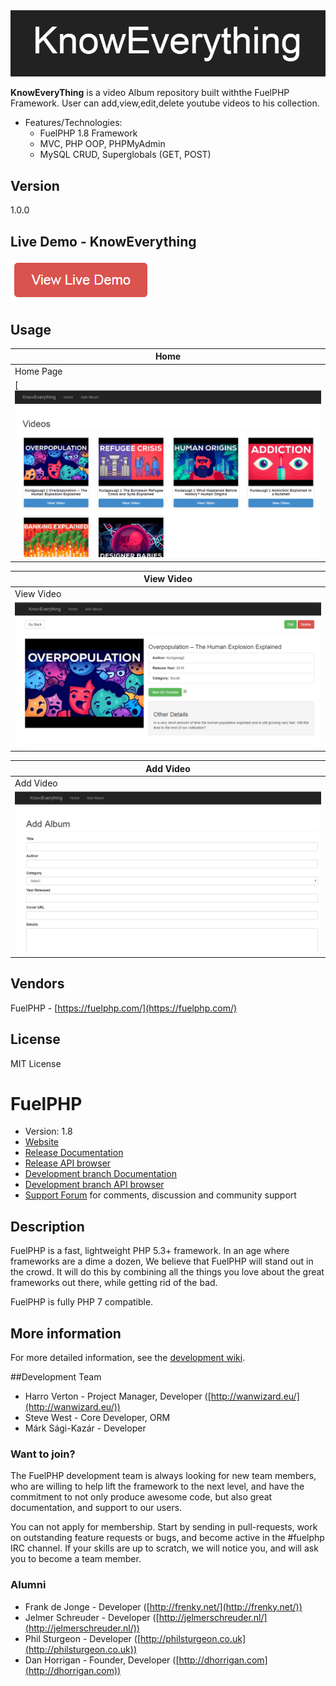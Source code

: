 <p align="center">
  <br><br>
  <img src="https://github.com/Jyotsna-Singh/FuelPHP-KnowEverything/blob/master/public/assets/img/logo.PNG">
</p>


**KnowEveryThing** is a video Album repository built withthe FuelPHP Framework. User can add,view,edit,delete youtube videos to his collection.

* Features/Technologies: 
  * FuelPHP 1.8 Framework
  * MVC, PHP OOP, PHPMyAdmin
  * MySQL CRUD, Superglobals (GET, POST)

## Version
1.0.0

## Live Demo - KnowEverything
[![alt tag](https://github.com/Jyotsna-Singh/SearchVidz-YoutubeAPI/blob/master/img/red-button.PNG)](http://jyotsnasingh.com/projects/FuelPHP/KnowEverything)


## Usage

**Home** | 
--- |
Home Page | 
[![alt tag](https://github.com/Jyotsna-Singh/FuelPHP-KnowEverything/blob/master/public/home.PNG)  | 

**View Video** | 
--- |
View Video | 
![alt text](https://github.com/Jyotsna-Singh/FuelPHP-KnowEverything/blob/master/public/video.PNG)  | 

**Add Video** | 
--- |
Add Video | 
![alt text](https://github.com/Jyotsna-Singh/FuelPHP-KnowEverything/blob/master/public/add-vid.PNG)  | 

## Vendors
FuelPHP - [https://fuelphp.com/](https://fuelphp.com/)  
 

## License
MIT License


# FuelPHP

* Version: 1.8
* [Website](http://fuelphp.com/)
* [Release Documentation](http://docs.fuelphp.com)
* [Release API browser](http://api.fuelphp.com)
* [Development branch Documentation](http://dev-docs.fuelphp.com)
* [Development branch API browser](http://dev-api.fuelphp.com)
* [Support Forum](http://fuelphp.com/forums) for comments, discussion and community support

## Description

FuelPHP is a fast, lightweight PHP 5.3+ framework. In an age where frameworks are a dime a dozen, We believe that FuelPHP will stand out in the crowd.  It will do this by combining all the things you love about the great frameworks out there, while getting rid of the bad.

FuelPHP is fully PHP 7 compatible.

## More information

For more detailed information, see the [development wiki](https://github.com/fuelphp/fuelphp/wiki).

##Development Team

* Harro Verton - Project Manager, Developer ([http://wanwizard.eu/](http://wanwizard.eu/))
* Steve West - Core Developer, ORM
* Márk Sági-Kazár - Developer

### Want to join?

The FuelPHP development team is always looking for new team members, who are willing
to help lift the framework to the next level, and have the commitment to not only
produce awesome code, but also great documentation, and support to our users.

You can not apply for membership. Start by sending in pull-requests, work on outstanding
feature requests or bugs, and become active in the #fuelphp IRC channel. If your skills
are up to scratch, we will notice you, and will ask you to become a team member.

### Alumni

* Frank de Jonge - Developer ([http://frenky.net/](http://frenky.net/))
* Jelmer Schreuder - Developer ([http://jelmerschreuder.nl/](http://jelmerschreuder.nl/))
* Phil Sturgeon - Developer ([http://philsturgeon.co.uk](http://philsturgeon.co.uk))
* Dan Horrigan - Founder, Developer ([http://dhorrigan.com](http://dhorrigan.com))
